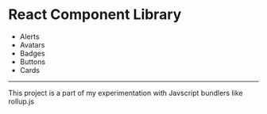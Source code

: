 # React Component Library

- Alerts
- Avatars
- Badges
- Buttons
- Cards

---

This project is a part of my experimentation with Javscript bundlers like rollup.js

